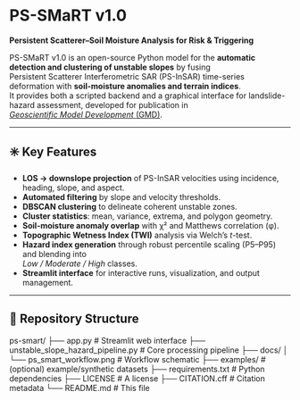 # PS-SMaRT v1.0  
**Persistent Scatterer–Soil Moisture Analysis for Risk & Triggering**

PS-SMaRT v1.0 is an open-source Python model for the **automatic detection and clustering of unstable slopes** by fusing  
Persistent Scatterer Interferometric SAR (PS-InSAR) time-series deformation with **soil-moisture anomalies and terrain indices**.  
It provides both a scripted backend and a graphical interface for landslide-hazard assessment, developed for publication in  
[*Geoscientific Model Development* (GMD)](https://www.geoscientific-model-development.net/).

---

## ✳️ Key Features
- **LOS → downslope projection** of PS-InSAR velocities using incidence, heading, slope, and aspect.  
- **Automated filtering** by slope and velocity thresholds.  
- **DBSCAN clustering** to delineate coherent unstable zones.  
- **Cluster statistics**: mean, variance, extrema, and polygon geometry.  
- **Soil-moisture anomaly overlap** with χ² and Matthews correlation (φ).  
- **Topographic Wetness Index (TWI)** analysis via Welch’s *t*-test.  
- **Hazard index generation** through robust percentile scaling (P5–P95) and blending into  
  *Low / Moderate / High* classes.  
- **Streamlit interface** for interactive runs, visualization, and output management.

---

## 🧩 Repository Structure
ps-smart/
├── app.py # Streamlit web interface
├── unstable_slope_hazard_pipeline.py # Core processing pipeline
├── docs/
│ └── ps_smart_workflow.png # Workflow schematic
├── examples/ # (optional) example/synthetic datasets
├── requirements.txt # Python dependencies
├── LICENSE # A license
├── CITATION.cff # Citation metadata
└── README.md # This file
